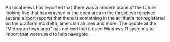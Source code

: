 An local news has reported that there was a modern plane of the future looking like that has crashed in the open area in the forest, we received several airport reports that there is something in the air that's not registered on the platform etc delta, amercian airlines and more.
The people at the "Metropan town area" has noticed that it used Windows 11 system's to import that were used to help navagate
